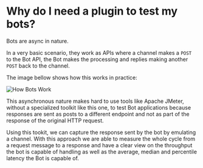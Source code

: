 # Why do I need a plugin to test my bots?
Bots are async in nature. 

In a very basic scenario, they work as APIs where a channel makes a `POST` to the Bot API, the Bot makes the processing and replies making another `POST` back to the channel. 

The image bellow shows how this works in practice:

![How Bots Work](https://github.com/damadei/BotServiceStressToolkit/blob/master/docs/imgs/06-bots.png)

This asynchronous nature makes hard to use tools like Apache JMeter, without a specialized toolkit like this one, to test Bot applications because responses are sent as posts to a different endpoint and not as part of the response of the original HTTP request.

Using this tookit, we can capture the response sent by the bot by emulating a channel. With this approach we are able to measure the whole cycle from a request message to a response and have a clear view on the throughput the bot is capable of handling as well as the average, median and percentile latency the Bot is capable of.
